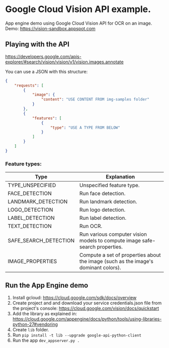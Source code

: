 # Google Cloud Vision API example.
App engine demo using Google Cloud Vision API for OCR on an image. Demo: https://vision-sandbox.appspot.com

## Playing with the API
https://developers.google.com/apis-explorer/#search/vision/vision/v1/vision.images.annotate

You can use a JSON with this structure:
```JSON
{
    "requests": [
        {
            "image": {
                "content": "USE CONTENT FROM img-samples folder"
            }
        },
        {
            "features": [ 
                {
                    "type": "USE A TYPE FROM BELOW"
                }
            ]
        }
    ]
}
```

### Feature types:
| Type                  | Explanation                                                                           |
|-----------------------|---------------------------------------------------------------------------------------|
| TYPE_UNSPECIFIED	    | Unspecified feature type.                                                             |
| FACE_DETECTION	    | Run face detection.                                                                   |
| LANDMARK_DETECTION    | Run landmark detection.                                                               |
| LOGO_DETECTION        | Run logo detection.                                                                   |
| LABEL_DETECTION	    | Run label detection.                                                                  |
| TEXT_DETECTION	    | Run OCR.                                                                              |
| SAFE_SEARCH_DETECTION	| Run various computer vision models to compute image safe-search properties.           |
| IMAGE_PROPERTIES	    | Compute a set of properties about the image (such as the image's dominant colors).    |


## Run the App Engine demo

1. Install gcloud: https://cloud.google.com/sdk/docs/overview
2. Create project and and download your service credentials.json file from the project's console: https://cloud.google.com/vision/docs/quickstart
3. Add the library as explained in: https://cloud.google.com/appengine/docs/python/tools/using-libraries-python-27#vendoring
  1. Create `lib` folder.
  2. Run `pip install -t lib --upgrade google-api-python-client`
4. Run the app `dev_appserver.py .`